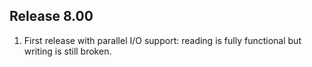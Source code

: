 ## Release 8.00

1. First release with parallel I/O support: reading is fully functional but writing is still broken.
